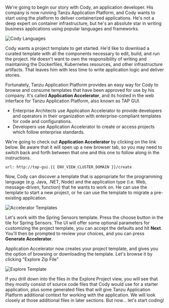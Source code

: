 We're going to begin our story with Cody, an application developer. His company is now running Tanzu Application Platform, and Cody wants to start using the platform to deliver containerized applications. He's not a deep expert on container infrastructure, but he's an absolute star in writing business applications using popular languages and frameworks.

![Cody Languages](images/cody-languages.png)

Cody wants a project template to get started. He'd like to download a curated template with all the components necessary to edit, build, and run the project. He doesn't want to own the responsibility of writing and maintaining the Dockerfiles, Kubernetes resources, and other infrastructure artifacts. That leaves him with less time to write application logic and deliver stories.

Fortunately, Tanzu Application Platform provides an easy way for Cody to browse and consume templates that have been approved for use by his company. It's called **Application Accelerator**, and its hosted in the web interface for Tanzu Application Platform, also known as TAP GUI. 
* Enterprise Architects use Application Accelerator to provide developers and operators in their organization with enterprise-compliant templates for code and configurations.
* Developers use Application Accelerator to create or access projects which follow enterprise standards.

We're going to check out **Application Accelerator** by clicking on the link below. Be aware that it will open up a new browser tab, so you may need to switch back and forth between that one and this one to follow along in the instructions.

```dashboard:open-url
url: http://tap-gui.{{ ENV_VIEW_CLUSTER_DOMAIN }}/create
```

Now, Cody can discover a template that is appropriate for the programming language (e.g. Java, .NET, Node) and the application type (i.e. Web, message-driven, function) that he wants to work on. He can use the template to start a new project, or he can use the template to migrate a pre-existing application.

![Accelerator Templates](images/acc-templates.png)

Let's work with the Spring Sensors template. Press the choose button in the tile for Spring Sensors. The UI will offer some optional parameters for customizing the project template, you can accept the defaults and hit **Next**. You'll then be prompted to review your choices, and you can press **Generate Accelerator**.

Application Accelerator now creates your project template, and gives you the option of browsing or downloading the template. Let's browse it by clicking "Explore Zip File"

![Explore Template](images/acc-explore.png)

If you drill down into the files in the Explore Project view, you will see that they mostly consist of source code files that Cody would use for a starter application, plus some generated files that will give Tanzu Application Platform additional context for working with the application. We will look closely at those additional files in later sections. But now... let's start coding!
